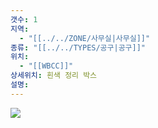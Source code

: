 ```yaml
---
갯수: 1
지역:
  - "[[../../ZONE/사무실|사무실]]"
종류: "[[../../TYPES/공구|공구]]"
위치:
  - "[[WBCC]]"
상세위치: 흰색 정리 박스
설명:
---
```


![](http://192.168.50.22/devices/240831_IMG_0017.jpg)
